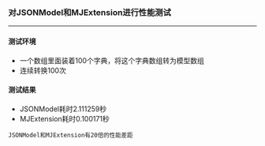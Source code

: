 ### 对JSONModel和MJExtension进行性能测试
---
#### 测试环境
* 一个数组里面装着100个字典，将这个字典数组转为模型数组
* 连续转换100次

#### 测试结果
* JSONModel耗时2.111259秒
* MJExtension耗时0.100171秒
```
JSONModel和MJExtension有20倍的性能差距
```
